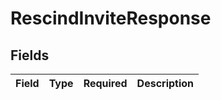 # RescindInviteResponse


## Fields

| Field       | Type        | Required    | Description |
| ----------- | ----------- | ----------- | ----------- |